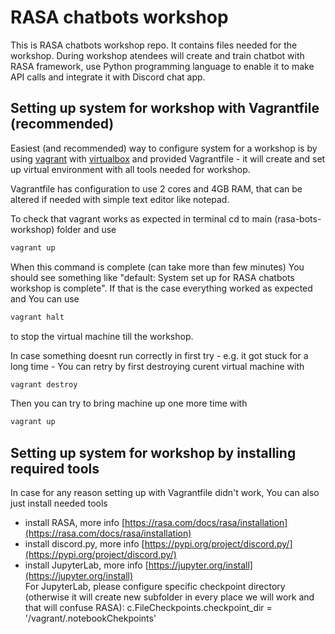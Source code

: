# RASA chatbots workshop
This is RASA chatbots workshop repo. It contains files needed for the workshop. During workshop atendees will create and train chatbot with RASA framework, use Python programming language to enable it to make API calls and integrate it with Discord chat app. 

## Setting up system for workshop with Vagrantfile (recommended)
Easiest (and recommended) way to configure system for a workshop is by using [vagrant](https://www.vagrantup.com/) with [virtualbox](https://www.virtualbox.org/) and provided Vagrantfile - it will create and set up virtual environment with all tools needed for workshop.  

Vagrantfile has configuration to use 2 cores and 4GB RAM, that can be altered if needed with simple text editor like notepad.  

To check that vagrant works as expected in terminal cd to main (rasa-bots-workshop) folder and use
```bash
vagrant up
```
When this command is complete (can take more than few minutes) You should see something like "default: System set up for RASA chatbots workshop is complete". If that is the case everything worked as expected and You can use
```bash
vagrant halt
```
to stop the virtual machine till the workshop.

In case something doesnt run correctly in first try - e.g. it got stuck for a long time - You can retry by first destroying curent virtual machine with
```bash
vagrant destroy
```
Then you can try to bring machine up one more time with
```bash
vagrant up
```

## Setting up system for workshop by installing required tools
In case for any reason setting up with Vagrantfile didn't work, You can also just install needed tools
  * install RASA, more info [https://rasa.com/docs/rasa/installation](https://rasa.com/docs/rasa/installation)
  * install discord.py, more info [https://pypi.org/project/discord.py/](https://pypi.org/project/discord.py/)
  * install JupyterLab, more info [https://jupyter.org/install](https://jupyter.org/install)  
      For JupyterLab, please configure specific checkpoint directory (otherwise it will create new subfolder in every place we will work and that will confuse RASA):
        c.FileCheckpoints.checkpoint_dir = '/vagrant/.notebookChekpoints'


